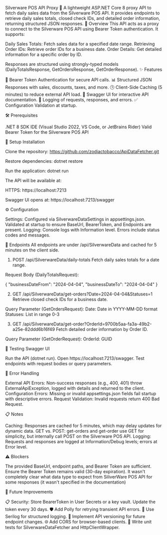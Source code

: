 Silverware POS API Proxy 🚀
A lightweight ASP.NET Core 8 proxy API to fetch daily sales data from the Silverware POS API. It provides endpoints to retrieve daily sales totals, closed check IDs, and detailed order information, returning structured JSON responses.
📜 Overview
This API acts as a proxy to connect to the Silverware POS API using Bearer Token authentication. It supports:

Daily Sales Totals: Fetch sales data for a specified date range.
Retrieving Order IDs: Retrieve order IDs for a business date.
Order Details: Get detailed information for a specific order by ID.

Responses are structured using strongly-typed models (DailyTotalsResponse, GetOrdersResponse, GetOrderResponse).
✨ Features

🔐 Bearer Token Authentication for secure API calls.
📊 Structured JSON Responses with sales, discounts, taxes, and more.
🕒 Client-Side Caching (5 minutes) to reduce external API load.
📝 Swagger UI for interactive API documentation.
📜 Logging of requests, responses, and errors.
✅ Configuration Validation at startup.

🛠️ Prerequisites

.NET 8 SDK
IDE (Visual Studio 2022, VS Code, or JetBrains Rider)
Valid Bearer Token for the Silverware POS API

🚀 Setup
Installation

Clone the repository:
https://github.com/zodiactobacco/ApiDataFetcher.git

Restore dependencies:
dotnet restore

Run the application:
dotnet run

The API will be available at:

HTTPS: https://localhost:7213

Swagger UI opens at: https://localhost:7213/swagger

⚙️ Configuration

Settings: Configured via SilverwareDataSettings in appsettings.json. Validated at startup to ensure BaseUrl, BearerToken, and Endpoints are present.
Logging: Console logs with Information level. Errors include status codes and messages.

📡 Endpoints
All endpoints are under /api/SilverwareData and cached for 5 minutes on the client side.

1. POST /api/SilverwareData/daily-totals
Fetch daily sales totals for a date range.

Request Body (DailyTotalsRequest):

{
  "businessDateFrom": "2024-04-04",
  "businessDateTo": "2024-04-04"
}

2. GET /api/SilverwareData/get-orders?Date=2024-04-04&Statuses=1
Retrieve closed check IDs for a business date.

Query Parameter (GetOrdersRequest):
Date: Date in YYYY-MM-DD format
Statuses: List in range 0-3

3. GET /api/SilverwareData/get-order?OrderId=9700b5aa-fa3a-49b2-a25e-82ddd6b16f49
Fetch detailed order information by Order ID.

Query Parameter (GetOrderRequest):
OrderId: GUID

🧪 Testing
Swagger UI

Run the API (dotnet run).
Open https://localhost:7213/swagger.
Test endpoints with request bodies or query parameters.

🚨 Error Handling

External API Errors: Non-success responses (e.g., 400, 401) throw ExternalApiException, logged with details and returned to the client.
Configuration Errors: Missing or invalid appsettings.json fields fail startup with descriptive errors.
Request Validation: Invalid requests return 400 Bad Request.

📋 Notes

Caching: Responses are cached for 5 minutes, which may delay updates for dynamic data.
GET vs. POST: get-orders and get-order use GET for simplicity, but internally call POST on the Silverware POS API.
Logging: Requests and responses are logged at Information/Debug levels; errors at Error level.

⚠️ Blockers

The provided BaseUrl, endpoint paths, and Bearer Token are sufficient.
Ensure the Bearer Token remains valid (30-day expiration).
It wasn't completely clear what data type to expect from SiliverWare POS API for some responses (it wasn't specified in the documentation)

🔮 Future Improvements

📋 Security: Store BearerToken in User Secrets or a key vault. Update the token every 30 days.
🛡️ Add Polly for retrying transient API errors.
📜 Use Serilog for structured logging.
🔢 Implement API versioning for future endpoint changes.
🌐 Add CORS for browser-based clients.
🧪 Write unit tests for SilverwareDataFetcher and HttpClientWrapper.
